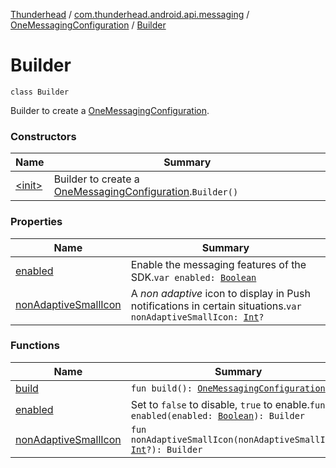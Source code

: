 [Thunderhead](../../../index.md) / [com.thunderhead.android.api.messaging](../../index.md) / [OneMessagingConfiguration](../index.md) / [Builder](./index.md)

# Builder

`class Builder`

Builder to create a [OneMessagingConfiguration](../index.md).

### Constructors

| Name | Summary |
|---|---|
| [&lt;init&gt;](-init-.md) | Builder to create a [OneMessagingConfiguration](../index.md).`Builder()` |

### Properties

| Name | Summary |
|---|---|
| [enabled](enabled.md) | Enable the messaging features of the SDK.`var enabled: `[`Boolean`](https://kotlinlang.org/api/latest/jvm/stdlib/kotlin/-boolean/index.html) |
| [nonAdaptiveSmallIcon](non-adaptive-small-icon.md) | A *non adaptive* icon to display in Push notifications in certain situations.`var nonAdaptiveSmallIcon: `[`Int`](https://kotlinlang.org/api/latest/jvm/stdlib/kotlin/-int/index.html)`?` |

### Functions

| Name | Summary |
|---|---|
| [build](build.md) | `fun build(): `[`OneMessagingConfiguration`](../index.md) |
| [enabled](enabled.md) | Set to `false` to disable, `true` to enable.`fun enabled(enabled: `[`Boolean`](https://kotlinlang.org/api/latest/jvm/stdlib/kotlin/-boolean/index.html)`): Builder` |
| [nonAdaptiveSmallIcon](non-adaptive-small-icon.md) | `fun nonAdaptiveSmallIcon(nonAdaptiveSmallIcon: `[`Int`](https://kotlinlang.org/api/latest/jvm/stdlib/kotlin/-int/index.html)`?): Builder` |
